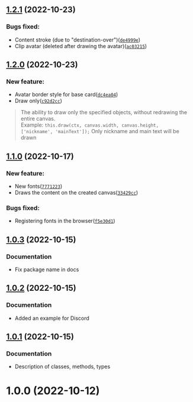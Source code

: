 ## [1.2.1](https://github.com/Gusarovv/discord-card-canvas/compare/v1.2.0...v1.2.1) (2022-10-23)

### Bugs fixed:

- Content stroke (due to "destination-over")([`de4999e`](https://github.com/Gusarovv/discord-canvas-card/commit/de4999e02d5475001ed4a817a34e318d68a4607a))
- Clip avatar (deleted after drawing the avatar)([`ac03215`](https://github.com/Gusarovv/discord-canvas-card/commit/ac03215189e0e815b8f59777f81a090632b3c3de))

## [1.2.0](https://github.com/Gusarovv/discord-card-canvas/compare/v1.1.0...v1.2.0) (2022-10-23)

### New feature:

- Avatar border style for base card([`dc4ea04`](https://github.com/Gusarovv/discord-canvas-card/commit/dc4ea0479fd1287aa11b52b827228ca46a86bfdf))
- Draw only([`c92d2cc`](https://github.com/Gusarovv/discord-canvas-card/commit/c92d2cccf9e8ae658814092df8ab2727afb96ad9))
> The ability to draw only the specified objects, without redrawing the entire canvas.\
> Example: `this.draw(ctx, canvas.width, canvas.height, ['nickname', 'mainText']);` Only nickname and main text will be drawn

## [1.1.0](https://github.com/Gusarovv/discord-card-canvas/compare/v1.0.3...v1.1.0) (2022-10-17)

### New feature:

- New fonts([`7771223`](https://github.com/Gusarovv/discord-canvas-card/commit/7771223f3aec3745d0871b7f4491620c57a8d701))
- Draws the content on the created canvas([`33429cc`](https://github.com/Gusarovv/discord-canvas-card/commit/33429cc7b66c32cec1b0cd8bf09cd59bd371da0d))

### Bugs fixed:

- Registering fonts in the browser([`f5e30d1`](https://github.com/Gusarovv/discord-canvas-card/commit/f5e30d1f20dfbba7c31b25790db5ddf2b8554bf7))

## [1.0.3](https://github.com/Gusarovv/discord-card-canvas/compare/v1.0.1...v1.0.2) (2022-10-15)

### Documentation

* Fix package name in docs

## [1.0.2](https://github.com/Gusarovv/discord-card-canvas/compare/v1.0.1...v1.0.2) (2022-10-15)

### Documentation

* Added an example for Discord

## [1.0.1](https://github.com/Gusarovv/discord-card-canvas/compare/v1.0.0...v1.0.1) (2022-10-15)

### Documentation

* Description of classes, methods, types

# 1.0.0 (2022-10-12)